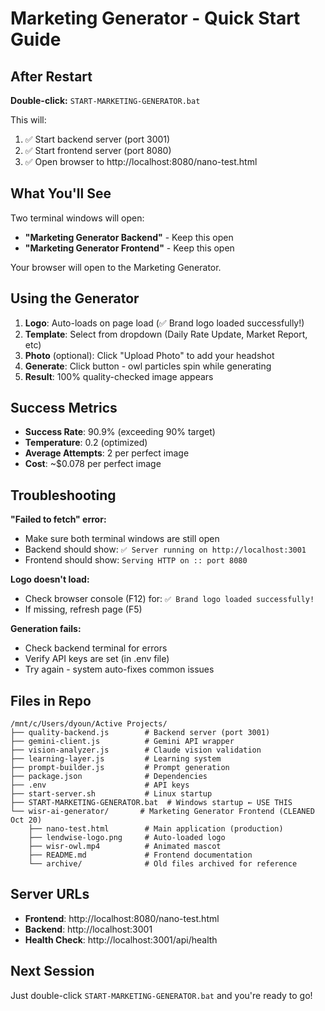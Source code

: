 # Marketing Generator - Quick Start Guide

## After Restart

**Double-click:** `START-MARKETING-GENERATOR.bat`

This will:
1. ✅ Start backend server (port 3001)
2. ✅ Start frontend server (port 8080)
3. ✅ Open browser to http://localhost:8080/nano-test.html

## What You'll See

Two terminal windows will open:
- **"Marketing Generator Backend"** - Keep this open
- **"Marketing Generator Frontend"** - Keep this open

Your browser will open to the Marketing Generator.

## Using the Generator

1. **Logo**: Auto-loads on page load (✅ Brand logo loaded successfully!)
2. **Template**: Select from dropdown (Daily Rate Update, Market Report, etc)
3. **Photo** (optional): Click "Upload Photo" to add your headshot
4. **Generate**: Click button - owl particles spin while generating
5. **Result**: 100% quality-checked image appears

## Success Metrics

- **Success Rate**: 90.9% (exceeding 90% target)
- **Temperature**: 0.2 (optimized)
- **Average Attempts**: 2 per perfect image
- **Cost**: ~$0.078 per perfect image

## Troubleshooting

**"Failed to fetch" error:**
- Make sure both terminal windows are still open
- Backend should show: `✅ Server running on http://localhost:3001`
- Frontend should show: `Serving HTTP on :: port 8080`

**Logo doesn't load:**
- Check browser console (F12) for: `✅ Brand logo loaded successfully!`
- If missing, refresh page (F5)

**Generation fails:**
- Check backend terminal for errors
- Verify API keys are set (in .env file)
- Try again - system auto-fixes common issues

## Files in Repo

```
/mnt/c/Users/dyoun/Active Projects/
├── quality-backend.js        # Backend server (port 3001)
├── gemini-client.js          # Gemini API wrapper
├── vision-analyzer.js        # Claude vision validation
├── learning-layer.js         # Learning system
├── prompt-builder.js         # Prompt generation
├── package.json              # Dependencies
├── .env                      # API keys
├── start-server.sh           # Linux startup
├── START-MARKETING-GENERATOR.bat  # Windows startup ← USE THIS
└── wisr-ai-generator/       # Marketing Generator Frontend (CLEANED Oct 20)
    ├── nano-test.html        # Main application (production)
    ├── lendwise-logo.png     # Auto-loaded logo
    ├── wisr-owl.mp4          # Animated mascot
    ├── README.md             # Frontend documentation
    └── archive/              # Old files archived for reference
```

## Server URLs

- **Frontend**: http://localhost:8080/nano-test.html
- **Backend**: http://localhost:3001
- **Health Check**: http://localhost:3001/api/health

## Next Session

Just double-click `START-MARKETING-GENERATOR.bat` and you're ready to go!

